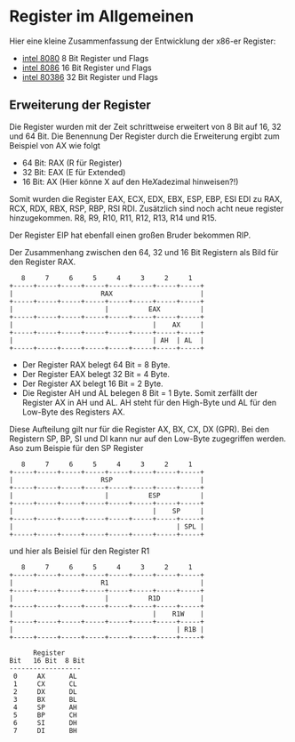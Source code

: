 # Register im Allgemeinen

Hier eine kleine Zusammenfassung der Entwicklung der x86-er Register:

- [intel 8080](intel8080.md) 8 Bit Register und Flags
- [intel 8086](intel8086.md) 16 Bit Register und Flags
- [intel 80386](intel80386.md) 32 Bit Register und Flags

## Erweiterung der Register

Die Register wurden mit der Zeit schrittweise erweitert von 8 Bit auf 16, 32 und 64 Bit. Die Benennung Der Register durch die Erweiterung ergibt zum Beispiel von AX wie folgt

- 64 Bit: RAX (R für Register)
- 32 Bit: EAX (E für Extended)
- 16 Bit: AX  (Hier könne X auf den He*X*adezimal hinweisen?!)

Somit wurden die Register EAX, ECX, EDX, EBX, ESP, EBP, ESI EDI zu RAX, RCX, RDX, RBX, RSP, RBP, RSI RDI.
Zusätzlich sind noch acht neue register hinzugekommen. R8, R9, R10, R11, R12, R13, R14 und R15.

Der Register EIP hat ebenfall einen großen Bruder bekommen RIP.

Der Zusammenhang zwischen den 64, 32 und 16 Bit Registern als Bild für den Register RAX.

```
   8     7     6     5     4     3     2     1 
+-----+-----+-----+-----+-----+-----+-----+-----+
|                      RAX                      |
+-----+-----+-----+-----+-----+-----+-----+-----+
|                       |          EAX          |
+-----+-----+-----+-----+-----+-----+-----+-----+
|                                   |    AX     |
+-----+-----+-----+-----+-----+-----+-----+-----+
|                                   | AH  | AL  |
+-----+-----+-----+-----+-----+-----+-----+-----+

```
- Der Register RAX belegt 64 Bit = 8 Byte.
- Der Register EAX belegt 32 Bit = 4 Byte.
- Der Register AX belegt 16 Bit = 2 Byte.
- Die Register AH und AL belegen 8 Bit = 1 Byte. Somit zerfällt der Register AX in AH und AL. AH steht für den  High-Byte und AL für den Low-Byte des Registers AX.

Diese Aufteilung gilt nur für die Register AX, BX, CX, DX (GPR). Bei den Registern SP, BP, SI und DI kann nur auf den Low-Byte zugegriffen werden. Aso zum Beispie für den SP Register

```
   8     7     6     5     4     3     2     1 
+-----+-----+-----+-----+-----+-----+-----+-----+
|                      RSP                      |
+-----+-----+-----+-----+-----+-----+-----+-----+
|                       |          ESP          |
+-----+-----+-----+-----+-----+-----+-----+-----+
|                                   |    SP     |
+-----+-----+-----+-----+-----+-----+-----+-----+
|                                         | SPL |
+-----+-----+-----+-----+-----+-----+-----+-----+

```
und hier als Beisiel für den Register R1
```
   8     7     6     5     4     3     2     1 
+-----+-----+-----+-----+-----+-----+-----+-----+
|                      R1                       |
+-----+-----+-----+-----+-----+-----+-----+-----+
|                       |          R1D          |
+-----+-----+-----+-----+-----+-----+-----+-----+
|                                   |    R1W    |
+-----+-----+-----+-----+-----+-----+-----+-----+
|                                         | R1B |
+-----+-----+-----+-----+-----+-----+-----+-----+

```


```
      Register
Bit   16 Bit  8 Bit
------------------
 0     AX      AL
 1     CX      CL
 2     DX      DL
 3     BX      BL
 4     SP      AH
 5     BP      CH
 6     SI      DH
 7     DI      BH
```
